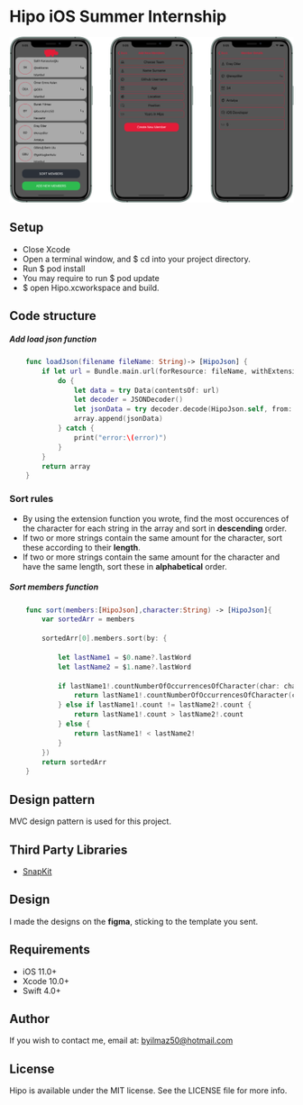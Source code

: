 # Hipo iOS Summer Internship
<img src="https://raw.githubusercontent.com/burakylmz50/Hipo-iOS-Summer-Internship/master/Images/screenShots.png" />

## Setup
* Close Xcode
* Open a terminal window, and $ cd into your project directory.
* Run $ pod install
* You may require to run $ pod update
* $ open Hipo.xcworkspace and build.

## Code structure

##### Add load json function
```swift
    func loadJson(filename fileName: String)-> [HipoJson] {
        if let url = Bundle.main.url(forResource: fileName, withExtension: "json") {
            do {
                let data = try Data(contentsOf: url)
                let decoder = JSONDecoder()
                let jsonData = try decoder.decode(HipoJson.self, from: data)
                array.append(jsonData)
            } catch {
                print("error:\(error)")
            }
        }
        return array
    }
```
### Sort rules
* By using the extension function you wrote, find the most occurences of the character for each string in the array and sort in **descending** order.
* If two or more strings contain the same amount for the character, sort these according to their **length**.
* If two or more strings contain the same amount for the character and have the same length, sort these in **alphabetical** order.
##### Sort members function
```swift
    func sort(members:[HipoJson],character:String) -> [HipoJson]{
        var sortedArr = members
        
        sortedArr[0].members.sort(by: {
            
            let lastName1 = $0.name?.lastWord
            let lastName2 = $1.name?.lastWord
            
            if lastName1!.countNumberOfOccurrencesOfCharacter(char: character) != lastName2!.countNumberOfOccurrencesOfCharacter(char: character) {
                return lastName1!.countNumberOfOccurrencesOfCharacter(char: character) > lastName2!.countNumberOfOccurrencesOfCharacter(char: character)
            } else if lastName1!.count != lastName2!.count {
                return lastName1!.count > lastName2!.count
            } else {
                return lastName1! < lastName2!
            }
        })
        return sortedArr
    }
```
## Design pattern
MVC design pattern is used for this project.

## Third Party Libraries
* <a href="https://github.com/SnapKit/SnapKit">SnapKit</a>

## Design
I made the designs on the **figma**, sticking to the template you sent.

## Requirements
* iOS 11.0+
* Xcode 10.0+
* Swift 4.0+

## Author
If you wish to contact me, email at: byilmaz50@hotmail.com

## License
Hipo is available under the MIT license. See the LICENSE file for more info.
